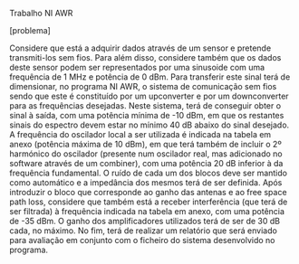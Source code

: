 Trabalho NI AWR

[problema] 

Considere que está a adquirir dados através de um sensor e pretende transmiti-los sem fios. Para além disso, considere também que os dados deste sensor podem ser representados por uma sinusoide com uma frequência de 1 MHz e potência de 0 dBm. Para transferir este sinal terá de dimensionar, no programa NI AWR, o sistema de comunicação sem fios sendo que este é constituído por um upconverter e por um downconverter para as frequências desejadas. Neste sistema, terá de conseguir obter o sinal à saída, com uma potência mínima de -10 dBm, em que os restantes sinais do espectro devem estar no mínimo 40 dB abaixo do sinal desejado.
A frequência do oscilador local a ser utilizada é indicada na tabela em anexo (potência máxima de 10 dBm), em que terá também de incluir o 2º harmónico do oscilador (presente num oscilador real, mas adicionado no software através de um combiner), com uma potência 20 dB inferior à da frequência fundamental. O ruído de cada um dos blocos deve ser mantido como automático e a impedância dos mesmos terá de ser definida. Após introduzir o bloco que corresponde ao ganho das antenas e ao free space path loss, considere que também está a receber interferência (que terá de ser filtrada) à frequência indicada na tabela em anexo, com uma potência de -35 dBm. O ganho dos amplificadores utilizados terá de ser de 30 dB cada, no máximo.
No fim, terá de realizar um relatório que será enviado para avaliação em conjunto com o ficheiro do sistema desenvolvido no programa.
